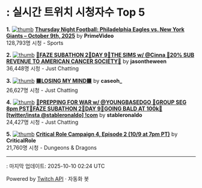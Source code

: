 # : 실시간 트위치 시청자수 Top 5

**1.** [![thumb](https://static-cdn.jtvnw.net/previews-ttv/live_user_primevideo-320x180.jpg)](https://twitch.tv/PrimeVideo)
**[Thursday Night Football: Philadelphia Eagles vs. New York Giants – October 9th, 2025](https://twitch.tv/PrimeVideo)** by **PrimeVideo**<br>128,793명 시청  - Sports

**2.** [![thumb](https://static-cdn.jtvnw.net/previews-ttv/live_user_jasontheween-320x180.jpg)](https://twitch.tv/jasontheween)
**[🔴FAZE SUBATHON 2🔴DAY 9🔴THE SIMS w/ @Cinna 🔴20% SUB REVENUE TO AMERICAN CANCER SOCIETY🔴](https://twitch.tv/jasontheween)** by **jasontheween**<br>36,448명 시청  - Just Chatting

**3.** [![thumb](https://static-cdn.jtvnw.net/previews-ttv/live_user_caseoh_-320x180.jpg)](https://twitch.tv/caseoh_)
**[🟨LOSING MY MIND🟨](https://twitch.tv/caseoh_)** by **caseoh_**<br>26,627명 시청  - Just Chatting

**4.** [![thumb](https://static-cdn.jtvnw.net/previews-ttv/live_user_stableronaldo-320x180.jpg)](https://twitch.tv/stableronaldo)
**[👻PREPPING FOR WAR w/ @YOUNGBASEDGO 👻GROUP SEG 8pm PST👻FAZE SUBATHON 2👻DAY 9👻GOING BALD AT 100k👻 [twitter/insta @stableronaldo] !com](https://twitch.tv/stableronaldo)** by **stableronaldo**<br>24,427명 시청  - Just Chatting

**5.** [![thumb](https://static-cdn.jtvnw.net/previews-ttv/live_user_criticalrole-320x180.jpg)](https://twitch.tv/CriticalRole)
**[Critical Role Campaign 4, Episode 2 (10/9 at 7pm PT)](https://twitch.tv/CriticalRole)** by **CriticalRole**<br>21,760명 시청  - Dungeons & Dragons


---
: 마지막 업데이트: 2025-10-10 02:24 UTC

Powered by [Twitch API](https://dev.twitch.tv/docs/api/reference) · 자동화 봇